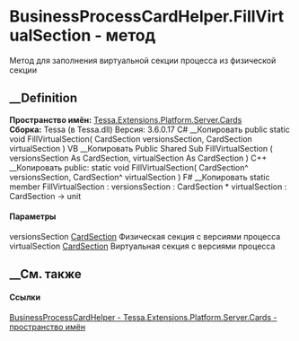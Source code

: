 # BusinessProcessCardHelper.FillVirtualSection - метод
Метод для заполнения виртуальной секции процесса из физической секции
## __Definition
 **Пространство имён:**
[Tessa.Extensions.Platform.Server.Cards](N_Tessa_Extensions_Platform_Server_Cards.htm)  
 **Сборка:** Tessa (в Tessa.dll) Версия: 3.6.0.17
C# __Копировать
     public static void FillVirtualSection(
    	CardSection versionsSection,
    	CardSection virtualSection
    )
VB __Копировать
     Public Shared Sub FillVirtualSection ( 
    	versionsSection As CardSection,
    	virtualSection As CardSection
    )
C++ __Копировать
     public:
    static void FillVirtualSection(
    	CardSection^ versionsSection, 
    	CardSection^ virtualSection
    )
F# __Копировать
     static member FillVirtualSection : 
            versionsSection : CardSection * 
            virtualSection : CardSection -> unit 
#### Параметры
versionsSection [CardSection](T_Tessa_Cards_CardSection.htm)
    Физическая секция с версиями процесса
virtualSection [CardSection](T_Tessa_Cards_CardSection.htm)
    Виртуальная секция с версиями процесса
##  __См. также
#### Ссылки
[BusinessProcessCardHelper -
](T_Tessa_Extensions_Platform_Server_Cards_BusinessProcessCardHelper.htm)
[Tessa.Extensions.Platform.Server.Cards - пространство
имён](N_Tessa_Extensions_Platform_Server_Cards.htm)
